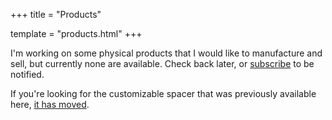 +++
title = "Products"

template = "products.html"
+++

I'm working on some physical products that I would like to manufacture and sell, but currently none are available. Check back later, or [subscribe](/subscribe) to be notified.

If you're looking for the customizable spacer that was previously available here, [it has moved](/notes/spacer).
